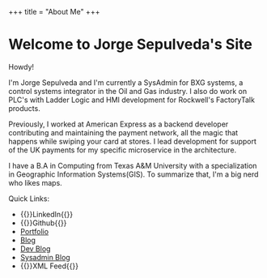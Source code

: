 +++
title = "About Me"
+++

# Welcome to Jorge Sepulveda's Site

Howdy!

I'm Jorge Sepulveda and I'm currently a SysAdmin for BXG systems, a control systems integrator in the Oil and Gas industry. I also do work on PLC's with Ladder Logic and HMI development for Rockwell's FactoryTalk products.

Previously, I worked at American Express as a backend developer contributing and maintaining the payment network, all the magic that happens while swiping your card at stores. I lead development for support of the UK payments for my specific microservice in the architecture. 

I have a B.A in Computing from Texas A&M University with a specialization in Geographic Information Systems(GIS). To summarize that, I'm a big nerd who likes maps. 

Quick Links:
- {{<link href="https://www.linkedin.com/in/jorgesepulveda/">}}LinkedIn{{</link>}}
- {{<link href="https://github.com/jorge-sepulveda">}}Github{{</link>}}
- [Portfolio](./showcase.md)
- [Blog](./posts/)
- [Dev Blog](./tags/dev)
- [Sysadmin Blog](./tags/sysadmin)
- {{<link href="/index.xml">}}XML Feed{{</link>}}
